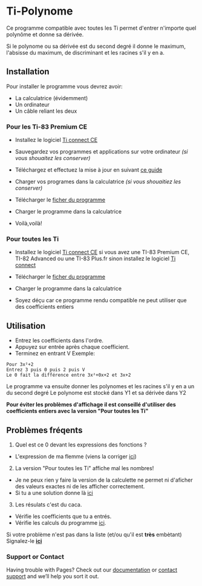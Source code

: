 # Ti-Polynome


Ce programme compatible avec toutes les Ti permet d'entrer n'importe quel polynôme et donne sa dérivée.

Si le polynome ou sa dérivée est du second degré il donne le maximum, l'absisse du maximum, de discriminant et les racines s'il y en a.


## Installation

Pour installer le programme vous devrez avoir:
- La calculatrice (évidemment)
- Un ordinateur
- Un câble reliant les deux


### Pour les Ti-83 Premium CE 

- Installez le logiciel [Ti connect CE](https://education.ti.com/fr/products/computer-software/ti%20connect%20ce%20sw)
- Sauvegardez vos programmes et applications sur votre ordinateur _(si vous shouaitez les conserver)_
- Téléchargez et effectuez la mise à jour en suivant [ce guide](https://education.ti.com/fr/product-resources/mise-a-jour-83-premium)
- Charger vos programes dans la calculatrice _(si vous shouaitiez les conserver)_
- Télécharger le [ficher du programme](https://github.com/James2Alex/Ti-Polynome/releases/download/1.0/POLY.8xp)
- Charger le programme dans la calculatrice

- Voilà,voilà!

### Pour toutes les Ti
- Installez le logiciel [Ti connect CE](https://education.ti.com/fr/products/computer-software/ti%20connect%20ce%20sw) si vous avez une TI-83 Premium CE, TI-82 Advanced ou une TI-83 Plus.fr sinon installez le logiciel [Ti connect](https://education.ti.com/fr/products/computer-software/ti-connect-sw)
- Télécharger le [ficher du programme](https://github.com/James2Alex/Ti-Polynome/releases/download/1.1compat/POLYcompat.8xp)
- Charger le programme dans la calculatrice

- Soyez déçu car ce programme rendu compatible ne peut utiliser que des coefficients entiers


## Utilisation


- Entrez les coefficients dans l'ordre.
- Appuyez sur entrée après chaque coefficient.
- Terminez en entrant V
Exemple:
```
Pour 3x²+2
Entrez 3 puis 0 puis 2 puis V
Le 0 fait la différence entre 3x²+0x+2 et 3x+2
```

Le programme va ensuite donner les polynomes et les racines s'il y en a un du second degré
Le polynome est stocké dans Y1 et sa dérivée dans Y2

**Pour éviter les problèmes d'affichage il est conseillé d'utiliser des coefficients entiers avec la version "Pour toutes les Ti"**


## Problèmes fréqents 

1. Quel est ce 0 devant les expressions des fonctions ?
- L'expression de ma flemme (viens la corriger [ici](https://github.com/James2Alex/Ti-Polynome))

2. La version "Pour toutes les Ti" affiche mal les nombres!
- Je ne peux rien y faire la version de la calculette ne permet ni d'aficher des valeurs exactes ni de les afficher correctement.
- Si tu a une solution donne là [ici](https://github.com/James2Alex/Ti-Polynome)

3. Les résulats c'est du caca.
- Vérifie les coefficients que tu a entrés. 
- Vérifie les calculs du programme [ici](https://github.com/James2Alex/Ti-Polynome).

Si votre problème n'est pas dans la liste (et/ou qu'il est **très** embètant)
Signalez-le [**ici**](https://gitreports.com/issue/James2Alex/Ti-Polynome)

### Support or Contact

Having trouble with Pages? Check out our [documentation](https://help.github.com/categories/github-pages-basics/) or [contact support](https://github.com/contact) and we’ll help you sort it out.
